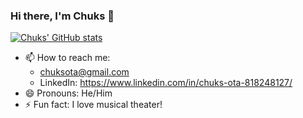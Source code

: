 ### Hi there, I'm Chuks 👋
[![Chuks' GitHub stats](https://github-readme-stats.vercel.app/api?username=chuksota&show_icons=true&theme=dark)](https://github.com/chuksota/github-readme-stats)


<!-- - 🔭 I’m currently working on ...
- 🌱 I’m currently learning ...
- 👯 I’m looking to collaborate on ...
- 🤔 I’m looking for help with ...
- 💬 Ask me about ... -->
  
- 📫 How to reach me: 
    * chuksota@gmail.com
    * LinkedIn: https://www.linkedin.com/in/chuks-ota-818248127/
- 😄 Pronouns: He/Him
- ⚡ Fun fact: I love musical theater!

